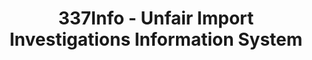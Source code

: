 ---
layout: default
bigquery: https://console.cloud.google.com/bigquery?p=patents-public-data&d=usitc_investigations&page=dataset&project=sheets-management-319211
citation: US International Trade Commission 337Info Unfair Import Investigations Information
  System
contributors: US International Trade Comission
cost: None
description: US International Trade Commission 337Info Unfair Import Investigations
  Information System contains data on investigations done under Section 337. Section
  337 declares the infringement of certain statutory intellectual property rights
  and other forms of unfair competition in import trade to be unlawful practices.
  Most Section 337 investigations involve allegations of patent or registered trademark
  infringement.
documentation: FAQ and tutorial available on the site
last_edit: Mon, 04 Apr 2022 19:10:40 GMT
location: https://pubapps2.usitc.gov/337external/
maintained_by: US International Trade Comission
schema_fields: '[''complainant'', ''respondent'', ''investigationNo'', ''copyrightNumbers'',
  ''teoIdIssueDate'', ''investigationType'', ''scheduledEndDateEvidHear'', ''actualStartDateEvidHear'',
  ''dateComplaintFiled'', ''title'', ''investigationTermDate'', ''invUnfairAct'',
  ''teoIdDueDate'', ''docketNo'', ''reportingRequirements'', ''publication_number'',
  ''markmanHearing'', ''teoReliefGranted'', ''currentActiveALJ'', ''dateCreated'',
  ''patentNumber'', ''htsNumbers'', ''issueDateOtherNonFinal'', ''targetDate'', ''lastUpdated'',
  ''gcAttorney'', ''currentStatus'', ''teoProceedingInvolved'', ''ouiiParticipation'',
  ''finalIdOnViolationIssue'', ''actualEndDateEvidHear'', ''startDateMarkmanHearing'',
  ''scheduledStartDateEvidHear'', ''dateOfPublicationFrNotice'', ''finalDetNoViolation'',
  ''finalIdOnViolationDue'', ''aljAssigned'', ''finalDetViolation'', ''cafcAppeals'',
  ''internalRemand'', ''trademarkNumbers'', ''patentNumbers'', ''id'', ''ouiiAttorney'',
  ''endDateMarkmanHearing'']'
shortname: unfair_import_investigations
tags:
- import
- legal
- trade
timeframe: 2008-2021 (prior to 2008 downloadable as a JSON file)
title: 337Info - Unfair Import Investigations Information System
uuid: 2721f5ec-e599-4890-9265-9706719fc71e
---